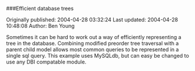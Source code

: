 ###Efficient database trees

Originally published: 2004-04-28 03:32:24
Last updated: 2004-04-28 10:48:08
Author: Ben Young

Sometimes it can be hard to work out a way of efficiently representing a tree in the database. Combining modified preorder tree traversal with a parent child model allows most common queries to be represented in a single sql query. This example uses MySQLdb, but can easy be changed to use any DBI compatable module.